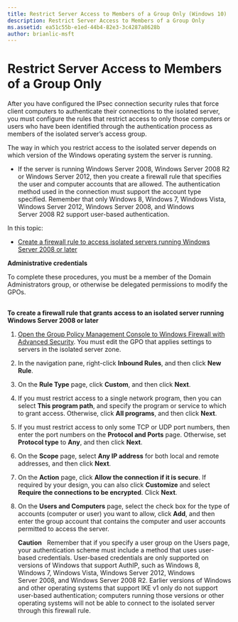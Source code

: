 ```yaml
---
title: Restrict Server Access to Members of a Group Only (Windows 10)
description: Restrict Server Access to Members of a Group Only
ms.assetid: ea51c55b-e1ed-44b4-82e3-3c4287a8628b
author: brianlic-msft
---
```


# Restrict Server Access to Members of a Group Only


After you have configured the IPsec connection security rules that force client computers to authenticate their connections to the isolated server, you must configure the rules that restrict access to only those computers or users who have been identified through the authentication process as members of the isolated server’s access group.

The way in which you restrict access to the isolated server depends on which version of the Windows operating system the server is running.

-   If the server is running Windows Server 2008, Windows Server 2008 R2 or Windows Server 2012, then you create a firewall rule that specifies the user and computer accounts that are allowed. The authentication method used in the connection must support the account type specified. Remember that only Windows 8, Windows 7, Windows Vista, Windows Server 2012, Windows Server 2008, and Windows Server 2008 R2 support user-based authentication.

In this topic:

-   [Create a firewall rule to access isolated servers running Windows Server 2008 or later](#bkmk-section1)

**Administrative credentials**

To complete these procedures, you must be a member of the Domain Administrators group, or otherwise be delegated permissions to modify the GPOs.

## <a href="" id="bkmk-section1"></a>


**To create a firewall rule that grants access to an isolated server running Windows Server 2008 or later**

1.  [Open the Group Policy Management Console to Windows Firewall with Advanced Security](open-the-group-policy-management-console-to-windows-firewall-with-advanced-security.md). You must edit the GPO that applies settings to servers in the isolated server zone.

2.  In the navigation pane, right-click **Inbound Rules**, and then click **New Rule**.

3.  On the **Rule Type** page, click **Custom**, and then click **Next**.

4.  If you must restrict access to a single network program, then you can select **This program path**, and specify the program or service to which to grant access. Otherwise, click **All programs**, and then click **Next**.

5.  If you must restrict access to only some TCP or UDP port numbers, then enter the port numbers on the **Protocol and Ports** page. Otherwise, set **Protocol type** to **Any**, and then click **Next**.

6.  On the **Scope** page, select **Any IP address** for both local and remote addresses, and then click **Next**.

7.  On the **Action** page, click **Allow the connection if it is secure**. If required by your design, you can also click **Customize** and select **Require the connections to be encrypted**. Click **Next**.

8.  On the **Users and Computers** page, select the check box for the type of accounts (computer or user) you want to allow, click **Add**, and then enter the group account that contains the computer and user accounts permitted to access the server.

    **Caution**  
    Remember that if you specify a user group on the Users page, your authentication scheme must include a method that uses user-based credentials. User-based credentials are only supported on versions of Windows that support AuthIP, such as Windows 8, Windows 7, Windows Vista, Windows Server 2012, Windows Server 2008, and Windows Server 2008 R2. Earlier versions of Windows and other operating systems that support IKE v1 only do not support user-based authentication; computers running those versions or other operating systems will not be able to connect to the isolated server through this firewall rule.

     

 

 






